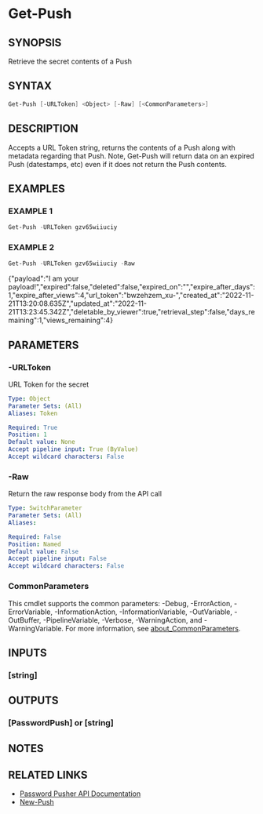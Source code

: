 # Get-Push

## SYNOPSIS

Retrieve the secret contents of a Push

## SYNTAX

```powershell
Get-Push [-URLToken] <Object> [-Raw] [<CommonParameters>]
```

## DESCRIPTION

Accepts a URL Token string, returns the contents of a Push along with
metadata regarding that Push.
Note, Get-Push will return data on an expired
Push (datestamps, etc) even if it does not return the Push contents.

## EXAMPLES

### EXAMPLE 1

```powershell
Get-Push -URLToken gzv65wiiuciy
```

### EXAMPLE 2

```powershell
Get-Push -URLToken gzv65wiiuciy -Raw
```

{"payload":"I am your payload!","expired":false,"deleted":false,"expired_on":"","expire_after_days":1,"expire_after_views":4,"url_token":"bwzehzem_xu-","created_at":"2022-11-21T13:20:08.635Z","updated_at":"2022-11-21T13:23:45.342Z","deletable_by_viewer":true,"retrieval_step":false,"days_remaining":1,"views_remaining":4}

## PARAMETERS

### -URLToken

URL Token for the secret

```yaml
Type: Object
Parameter Sets: (All)
Aliases: Token

Required: True
Position: 1
Default value: None
Accept pipeline input: True (ByValue)
Accept wildcard characters: False
```

### -Raw

Return the raw response body from the API call

```yaml
Type: SwitchParameter
Parameter Sets: (All)
Aliases:

Required: False
Position: Named
Default value: False
Accept pipeline input: False
Accept wildcard characters: False
```

### CommonParameters

This cmdlet supports the common parameters: -Debug, -ErrorAction, -ErrorVariable, -InformationAction, -InformationVariable, -OutVariable, -OutBuffer, -PipelineVariable, -Verbose, -WarningAction, and -WarningVariable. For more information, see [about_CommonParameters](http://go.microsoft.com/fwlink/?LinkID=113216).

## INPUTS

### [string]

## OUTPUTS

### [PasswordPush] or [string]

## NOTES

## RELATED LINKS

- [Password Pusher API Documentation](https://pwpush.com/api/1.0/passwords/show.en.html)
- [New-Push](New-Push.md)
